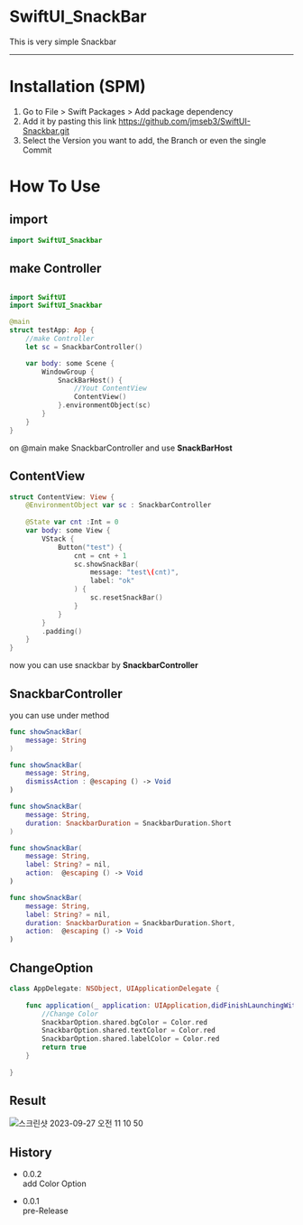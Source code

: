 # SwiftUI_SnackBar
This is very simple Snackbar

---

# Installation (SPM)
1. Go to File > Swift Packages > Add package dependency
2. Add it by pasting this link https://github.com/jmseb3/SwiftUI-Snackbar.git
3. Select the Version you want to add, the Branch or even the single Commit

# How To Use

## import
~~~swift
import SwiftUI_Snackbar
~~~

## make Controller 
~~~swift

import SwiftUI
import SwiftUI_Snackbar

@main
struct testApp: App {
    //make Controller
    let sc = SnackbarController()

    var body: some Scene {
        WindowGroup {
            SnackBarHost() {
                //Yout ContentView
                ContentView()
            }.environmentObject(sc)
        }
    }
}
~~~
on @main make SnackbarController and use **SnackBarHost**

## ContentView
~~~swift
struct ContentView: View {
    @EnvironmentObject var sc : SnackbarController
    
    @State var cnt :Int = 0
    var body: some View {
        VStack {
            Button("test") {
                cnt = cnt + 1
                sc.showSnackBar(
                    message: "test\(cnt)",
                    label: "ok"
                ) {
                    sc.resetSnackBar()
                }
            }
        }
        .padding()
    }
}
~~~
now you can use snackbar by **SnackbarController**

## SnackbarController
you can use under method
~~~swift
func showSnackBar(
    message: String
) 

func showSnackBar(
    message: String,
    dismissAction : @escaping () -> Void
)

func showSnackBar(
    message: String,
    duration: SnackbarDuration = SnackbarDuration.Short
)

func showSnackBar(
    message: String,
    label: String? = nil,
    action:  @escaping () -> Void
)

func showSnackBar(
    message: String,
    label: String? = nil,
    duration: SnackbarDuration = SnackbarDuration.Short,
    action:  @escaping () -> Void
)
~~~

## ChangeOption
~~~swift
class AppDelegate: NSObject, UIApplicationDelegate {
    
    func application(_ application: UIApplication,didFinishLaunchingWithOptions launchOptions: [UIApplication.LaunchOptionsKey : Any]? = nil) -> Bool {
        //Change Color
        SnackbarOption.shared.bgColor = Color.red
        SnackbarOption.shared.textColor = Color.red
        SnackbarOption.shared.labelColor = Color.red
        return true
    }
    
}
~~~

## Result
![스크린샷 2023-09-27 오전 11 10 50](https://github.com/jmseb3/SwiftUI-Snackbar/assets/63912638/47208ac5-fab1-4f32-8417-7c65abefe011)

## History
- 0.0.2  
add Color Option

- 0.0.1  
pre-Release